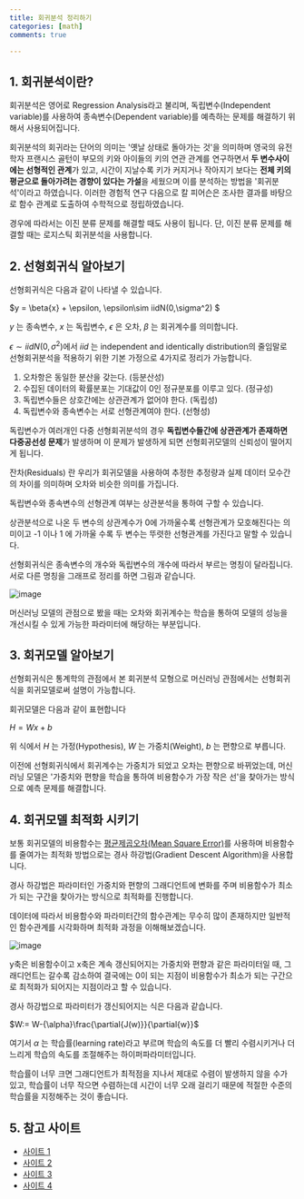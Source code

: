 ```yaml
---
title: 회귀분석 정리하기
categories: [math]
comments: true

---
```




## 1. 회귀분석이란?

회귀분석은 영어로 Regression Analysis라고 불리며, 독립변수(Independent variable)를 사용하여 종속변수(Dependent variable)를 예측하는 문제를 해결하기 위해서 사용되어집니다.

회귀분석의 회귀라는 단어의 의미는 '옛날 상태로 돌아가는 것'을 의미하며 영국의 유전학자 프랜시스 골턴이 부모의 키와 아이들의 키의 연관 관계를 연구하면서 **두 변수사이에는 선형적인 관계**가 있고, 시간이 지날수록 키가 커지거나 작아지기 보다는 **전체 키의 평균으로 돌아가려는 경향이 있다는 가설**을 세웠으며 이를 분석하는 방법을 '회귀분석'이라고 하였습니다. 이러한 경험적 연구 다음으로 칼 피어슨은 조사한 결과를 바탕으로 함수 관계로 도출하여 수학적으로 정립하였습니다.

경우에 따라서는 이진 분류 문제를 해결할 때도 사용이 됩니다. 단, 이진 분류 문제를 해결할 때는 로지스틱 회귀분석을 사용합니다.



## 2. 선형회귀식 알아보기

선형회귀식은 다음과 같이 나타낼 수 있습니다.

$y = \beta{x} + \epsilon, \epsilon\sim iidN(0,\sigma^2) $​​​

$y$​​​​ 는 종속변수, $x$​​​ 는 독립변수,  $\epsilon$​​​ 은 오차, $\beta$​​​ 는 회귀계수를 의미합니다. 

$\epsilon \sim iidN(0,\sigma^2)$​​​ 에서 $iid$ 는 independent and identically distribution의 줄임말로 선형회귀분석을 적용하기 위한 기본 가정으로 4가지로 정리가 가능합니다.

1. 오차항은 동일한 분산을 갖는다. (등분산성)
2. 수집된 데이터의 확률분포는 기대값이 0인 정규분포를 이루고 있다. (정규성)
3. 독립변수들은 상호간에는 상관관계가 없어야 한다. (독립성)
4. 독립변수와 종속변수는 서로 선형관계여야 한다. (선형성)

독립변수가 여러개인 다중 선형회귀분석의 경우 **독립변수들간에 상관관계가 존재하면 다중공선성 문제**가 발생하며 이 문제가 발생하게 되면 선형회귀모델의 신뢰성이 떨어지게 됩니다.

잔차(Residuals) 란 우리가 회귀모델을 사용하여 추정한 추정량과 실제 데이터 모수간의 차이를 의미하며 오차와 비슷한 의미를 가집니다.

독립변수와 종속변수의 선형관계 여부는 상관분석을 통하여 구할 수 있습니다.

상관분석으로 나온 두 변수의 상관계수가 0에 가까울수록 선형관계가 모호해진다는 의미이고 -1 이나 1 에 가까울 수록 두 변수는 뚜렷한 선형관계를 가진다고 말할 수 있습니다.

선형회귀식은 종속변수의 개수와 독립변수의 개수에 따라서 부르는 명칭이 달라집니다. 서로 다른 명칭을 그래프로 정리를 하면 그림과 같습니다.

![image](https://user-images.githubusercontent.com/51338268/138598075-07720ebb-0b4a-4e9b-ad76-ed4b93e503e7.png)

머신러닝 모델의 관점으로 봤을 때는 오차와 회귀계수는 학습을 통하여 모델의 성능을 개선시킬 수 있게 가능한 파라미터에 해당하는 부분입니다.



## 3. 회귀모델 알아보기

선형회귀식은 통계학의 관점에서 본 회귀분석 모형으로 머신러닝 관점에서는 선형회귀식을 회귀모델로써 설명이 가능합니다.

회귀모델은 다음과 같이 표현합니다

$H = Wx + b$

위 식에서 $H$ 는 가정(Hypothesis), $W$​ 는 가중치(Weight), $b$ 는 편향으로 부릅니다.

이전에 선형회귀식에서 회귀계수는 가중치가 되었고 오차는 편향으로 바뀌었는데, 머신러닝 모델은 '가중치와 편향을 학습을 통하여 비용함수가 가장 작은 선'을 찾아가는 방식으로 예측 문제를 해결합니다.



## 4. 회귀모델 최적화 시키기

보통 회귀모델의 비용함수는 [평균제곱오차(Mean Square Error)](https://sda96.github.io/2021-10/mse_var_bias)를 사용하며 비용함수를 줄여가는 최적화 방법으로는 경사 하강법(Gradient Descent Algorithm)을 사용합니다.

경사 하강법은 파라미터인 가중치와 편향의 그래디언트에 변화를 주며 비용함수가 최소가 되는 구간을 찾아가는 방식으로 최적화를 진행합니다.

데이터에 따라서 비용함수와 파라미터간의 함수관계는 무수히 많이 존재하지만 일반적인 함수관계를 시각화하며 최적화 과정을 이해해보겠습니다.

![image](https://user-images.githubusercontent.com/51338268/138600095-7f86c15c-c5ad-4cc9-a3a4-4ec45b12599a.png)

y축은 비용함수이고 x축은 계속 갱신되어지는 가중치와 편향과 같은 파라미터일 때, 그래디언트는 갈수록 감소하여 결국에는 0이 되는 지점이 비용함수가 최소가 되는 구간으로 최적화가 되어지는 지점이라고 할 수 있습니다.

경사 하강법으로 파라미터가 갱신되어지는 식은 다음과 같습니다.

$W:= W-{\alpha}\frac{\partial{J(w)}}{\partial{w}}$​​​​

여기서 $\alpha$ 는 학습률(learning rate)라고 부르며 학습의 속도를 더 빨리 수렴시키거나 더 느리게 학습의 속도를 조절해주는 하이퍼파라미터입니다.

학습률이 너무 크면 그래디언트가 최적점을 지나서 제대로 수렴이 발생하지 않을 수가 있고, 학습률이 너무 작으면 수렴하는데 시간이 너무 오래 걸리기 때문에 적절한 수준의 학습률을 지정해주는 것이 좋습니다.



## 5. 참고 사이트

- [사이트 1](https://thisisprogrammingworld.tistory.com/81)
- [사이트 2](https://ko.wikipedia.org/wiki/%ED%9A%8C%EA%B7%80_%EB%B6%84%EC%84%9D)
- [사이트 3](https://kkokkilkon.tistory.com/175)
- [사이트 4](https://lsh424.tistory.com/9)
